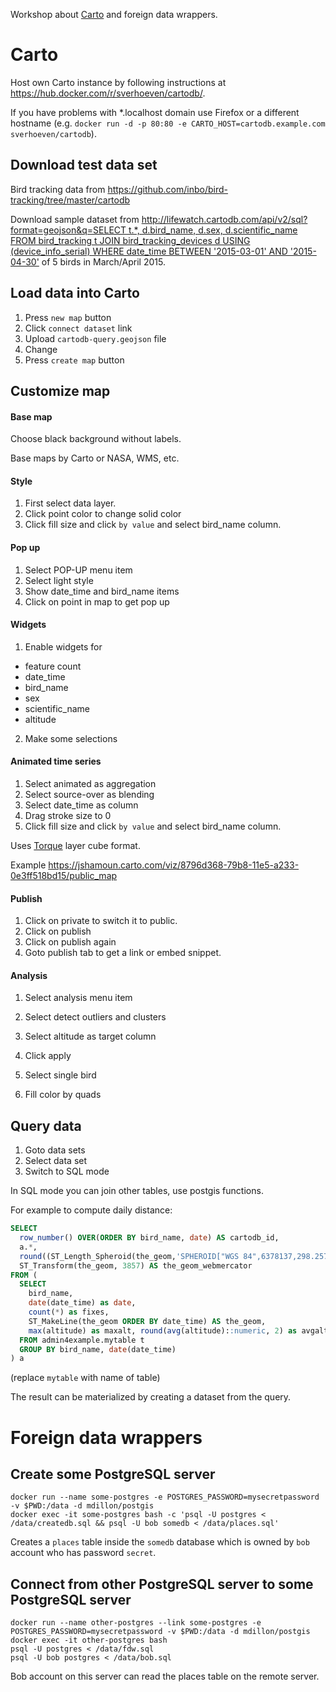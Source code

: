 Workshop about [Carto](https://carto.com) and foreign data wrappers.

# Carto

Host own Carto instance by following instructions at https://hub.docker.com/r/sverhoeven/cartodb/.

If you have problems with \*.localhost domain use Firefox or a different hostname (e.g. `docker run -d -p 80:80 -e CARTO_HOST=cartodb.example.com sverhoeven/cartodb`).

## Download test data set

Bird tracking data from https://github.com/inbo/bird-tracking/tree/master/cartodb

Download sample dataset from [http://lifewatch.cartodb.com/api/v2/sql?format=geojson&q=SELECT t.*, d.bird_name, d.sex, d.scientific_name FROM bird_tracking t JOIN bird_tracking_devices d USING (device_info_serial) WHERE date_time BETWEEN '2015-03-01' AND '2015-04-30'](http://lifewatch.cartodb.com/api/v2/sql?format=geojson&q=SELECT%20t.*%2C%20d.bird_name%2C%20d.sex%2C%20d.scientific_name%20FROM%20bird_tracking%20t%20JOIN%20bird_tracking_devices%20d%20USING%20%28device_info_serial%29%20WHERE%20date_time%20BETWEEN%20%272015-03-01%27%20AND%20%272015-04-30%27) of 5 birds in March/April 2015.

## Load data into Carto

1. Press `new map` button
2. Click `connect dataset` link
3. Upload `cartodb-query.geojson` file
4. Change
5. Press `create map` button

## Customize map

#### Base map

Choose black background without labels.

Base maps by Carto or NASA, WMS, etc.

#### Style

1. First select data layer.
2. Click point color to change solid color
3. Click fill size and click `by value` and select bird_name column.

#### Pop up

1. Select POP-UP menu item
2. Select light style
3. Show date_time and bird_name items
4. Click on point in map to get pop up

#### Widgets

1. Enable widgets for
  * feature count
  * date_time
  * bird_name
  * sex
  * scientific_name
  * altitude

2. Make some selections

#### Animated time series

1. Select animated as aggregation
2. Select source-over as blending
3. Select date_time as column
4. Drag stroke size to 0
5. Click fill size and click `by value` and select bird_name column.

Uses [Torque](https://github.com/CartoDB/torque) layer cube format.

Example https://jshamoun.carto.com/viz/8796d368-79b8-11e5-a233-0e3ff518bd15/public_map

#### Publish

1. Click on private to switch it to public.
2. Click on publish
3. Click on publish again
4. Goto publish tab to get a link or embed snippet.

#### Analysis

1. Select analysis menu item
2. Select detect outliers and clusters
3. Select altitude as target column
4. Click apply

5. Select single bird
6. Fill color by quads

## Query data

1. Goto data sets
2. Select data set
3. Switch to SQL mode

In SQL mode you can join other tables, use postgis functions.

For example to compute daily distance:
```sql
SELECT 
  row_number() OVER(ORDER BY bird_name, date) AS cartodb_id,
  a.*,
  round((ST_Length_Spheroid(the_geom,'SPHEROID["WGS 84",6378137,298.257223563]')/1000.0)::numeric, 3) AS distance,
  ST_Transform(the_geom, 3857) AS the_geom_webmercator
FROM (
  SELECT
    bird_name,
    date(date_time) as date,
    count(*) as fixes,
    ST_MakeLine(the_geom ORDER BY date_time) AS the_geom,
    max(altitude) as maxalt, round(avg(altitude)::numeric, 2) as avgalt, min(altitude) as minalt
  FROM admin4example.mytable t  
  GROUP BY bird_name, date(date_time)
) a
```
(replace `mytable` with name of table)

The result can be materialized by creating a dataset from the query.

# Foreign data wrappers

## Create some PostgreSQL server

```
docker run --name some-postgres -e POSTGRES_PASSWORD=mysecretpassword -v $PWD:/data -d mdillon/postgis
docker exec -it some-postgres bash -c 'psql -U postgres < /data/createdb.sql && psql -U bob somedb < /data/places.sql'
```

Creates a `places` table inside the `somedb` database which is owned by `bob` account who has password `secret`.

## Connect from other PostgreSQL server to some PostgreSQL server

```
docker run --name other-postgres --link some-postgres -e POSTGRES_PASSWORD=mysecretpassword -v $PWD:/data -d mdillon/postgis
docker exec -it other-postgres bash
psql -U postgres < /data/fdw.sql
psql -U bob postgres < /data/bob.sql
```

Bob account on this server can read the places table on the remote server.

